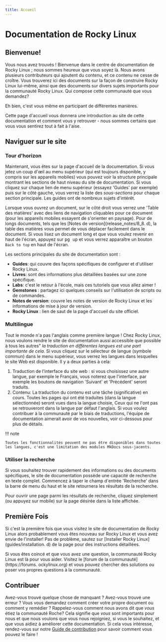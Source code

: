 ```yaml
---
title: Accueil
---
```


# Documentation de Rocky Linux

## Bienvenue!

Vous nous avez trouvés ! Bienvenue dans le centre de documentation de Rocky
Linux ; nous sommes heureux que vous soyez là. Nous avons plusieurs
contributeurs qui ajoutent du contenu, et ce contenu ne cesse de
croître. Vous trouverez ici des documents sur la façon de construire Rocky
Linux lui-même, ainsi que des documents sur divers sujets importants pour la
communauté Rocky Linux. Qui compose cette communauté que vous demandez?

Eh bien, c'est vous même en participant de différentes manières.

Cette page d'accueil vous donnera une introduction au site de cette
documentation et comment vous y retrouver - nous sommes certains que vous
vous sentirez tout à fait à l'aise.

## Naviguer sur le site

### Tour d'horizon

Maintenant, vous êtes sur la page d'accueil de la documentation. Si vous
jetez un coup d'œil au menu supérieur (qui est toujours disponible, y
compris sur les appareils mobiles) vous pouvez voir la structure principale
montrant les sections de haut niveau du site de documentation. Si vous
cliquez sur chaque lien de menu supérieur (essayez 'Guides' par exemple)
puis sur le côté gauche, vous verrez la liste des *sous-sections* pour
chaque section principale. Les guides ont de nombreux sujets d'intérêt.

Lorsque vous ouvrez un document, sur le côté droit vous verrez une 'Table des matières' avec des liens de navigation cliquables pour ce document (pour les appareils mobiles essayent de s'orienter en paysage). Pour de longs documents, tels que les [Notes de version](release_notes/8_8. d), la table des matières vous permet de vous déplacer facilement dans le document. Si vous lisez un document long et que vous voulez revenir en haut de l'écran, appuyez sur <kbd>pg up</kbd> et vous verrez apparaître un bouton `Back to top` en haut de l'écran.

Les sections principales du site de documentation sont :

* **Guides**: qui couvre des façons spécifiques de configurer et d'utiliser
  Rocky Linux.
* **Livres**: sont des informations plus détaillées basées sur une zone
  spécifique.
* **Labs**: c'est le retour à l'école, mais ces tutoriels que vous allez
  aimer !
* **Gemstones** : partagez ici quelques conseils sur l'utilisation de
  scripts ou de commandes.
* **Notes de version**: couvre les notes de version de Rocky Linux et les
  informations de mise à jour de version.
* **Rocky Linux** : lien de saut de la page d'accueil du site officiel.

### Multilingue

Tout le monde n'a pas l'anglais comme première langue ! Chez Rocky Linux,
nous voulons rendre le site de documentation aussi accessible que possible à
tous les autres" *la traduction en différentes langues est une part
importante de cela*. Si vous cliquez sur le sélecteur de langue (symbole
commun) dans le menu supérieur, vous verrez les langues dans lesquelles le
site Web est disponible. Il y a deux parties à cela:

1. Traduction de l'interface du site web : si vous choisissez une autre
   langue, par exemple le Français, vous noterez que l'interface, par
   exemple les boutons de navigation 'Suivant' et 'Précédent' seront
   traduits.
1. Contenu: La traduction du contenu est une tâche (significative) en
   cours. Toutes les pages qui ont été traduites (dans la langue
   sélectionnée) seront vues dans la langue choisie, Ceux qui ne l'ont pas
   se retrouveront dans la langue par défaut l'anglais. Si vous voulez
   contribuer à la communauté par le biais de traductions, l'équipe de
   documentation aimerait avoir de vos nouvelles, voir ci-dessous pour plus
   de détails.

!!! note

    Toutes les fonctionnalités peuvent ne pas être disponibles dans toutes les langues, c'est une limitation des modules MkDocs sous-jacents.

### Utiliser la recherche

Si vous souhaitez trouver rapidement des informations ou des documents
spécifiques, le site de documentation possède une capacité de recherche en
texte complet. Commencez à taper le champ d'entrée 'Recherche' dans la barre
de menu du haut et le site retournera les résultats de la recherche.

Pour ouvrir une page parmi les résultats de recherche, cliquez simplement
(ou appuyez sur mobile) sur la page désirée dans la liste affichée.

## Première Fois

Si c'est la première fois que vous visitez le site de documentation de Rocky
Linux alors probablement vous êtes nouveau sur Rocky Linux et vous avez
envie de l'installer! Pas de problème, sautez sur [Installer Rocky
Linux](guides/installation. d) de la page pour des instructions détaillées.

Si vous êtes coincé et que vous avez une question, la communauté Rocky Linux
est là pour vous aider. Visitez le [forum de la
communauté](https://forums. ockylinux.org) et vous pouvez chercher des
solutions ou poser vos propres questions à la communauté.

## Contribuer

Avez-vous trouvé quelque chose de manquant ? Avez-vous trouvé une erreur ?
Vous vous demandez comment créer votre propre document ou comment y remédier
? Rappelez-vous comment nous avons dit que *vous* étiez la communauté Roche?
Cela signifie que *vous* sont importants pour nous et que nous voulons que
vous nous rejoigniez, si vous le souhaitez, et que vous aidiez à améliorer
cette documentation. Si cela vous intéresse, rendez-vous sur notre [Guide de
contribution](https://github.com/rocky-linux/documentation/blob/main/README.md)
pour savoir comment vous pouvez le faire !
